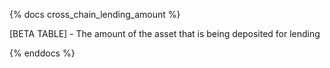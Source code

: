 {% docs cross_chain_lending_amount %}

[BETA TABLE] - The amount of the asset that is being deposited for lending

{% enddocs %}